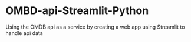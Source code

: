 # OMBD-api-Streamlit-Python
Using the OMDB api as a service by creating a web app using Streamlit to handle api data 

